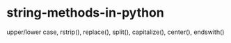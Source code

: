 # string-methods-in-python
upper/lower case, rstrip(), replace(), split(), capitalize(),  center(), endswith()
